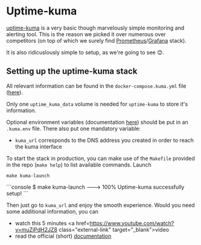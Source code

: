 # Uptime-kuma

 <a href=https://github.com/louislam/uptime-kuma class="external-link" target="_blank">uptime-kuma</a> is a very basic though marvelously simple monitoring and alerting tool.
This is the reason we picked it over numerous over competitors (on top of which we surely find <a href=https://prometheus.io/ class="external-link" target="_blank">Prometheus</a>/<a href=https://grafana.com/ class="external-link" target="_blank">Grafana</a> stack).


It is also ridicuslously simple to setup, as we're going to see 😊.
 
## Setting up the uptime-kuma stack 

All relevant information can be found in the `docker-compose.kuma.yml` file (<a href=https://github.com/SE-Sustainability-OSS/ecodev-infra/blob/main/docker-compose.kuma.yml class="external-link" target="_blank">here</a>).

Only one `uptime_kuma_data` volume is needed for `uptime-kuma` to store it's information. 

Optional environment variables (documentation <a href=https://github.com/louislam/uptime-kuma/wiki/Environment-Variables class="external-link" target="_blank">here</a>) should be put in an `.kuma.env` file. There also put one mandatory variable:

- `kuma_url` corresponds to the DNS address you created in order to reach the kuma interface 

To start the stack in production, you can make use of the `Makefile` provided in the repo (`make help`) to list available commands. Launch

```shell
make kuma-launch
```

<div class="termy">
```console
$ make kuma-launch
---> 100%
Uptime-kuma successfully setup!
```
</div>

Then just go to `kuma_url` and enjoy the smooth experience. Would you need some additional information, you can
 
- watch this 5 minutes <a href=https://www.youtube.com/watch?v=muZiPdH2JZ8 class="external-link" target="_blank">video</a>
- read the official (short) <a href=https://github.com/louislam/uptime-kuma/wiki class="external-link" target="_blank">documentation</a>